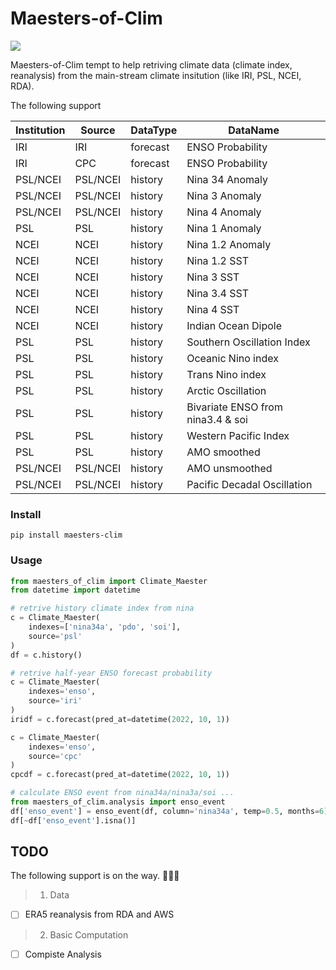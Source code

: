 # Maesters-of-Clim

![](./static/maesters_of_clim.jpg)

Maesters-of-Clim tempt to help retriving climate data (climate index, reanalysis) from the main-stream climate insitution (like IRI, PSL, NCEI, RDA). 

The following support

|Institution|Source|DataType|DataName|
|--|--|--|--|
|IRI|IRI|forecast|ENSO Probability|
|IRI|CPC|forecast|ENSO Probability|
|PSL/NCEI|PSL/NCEI|history|Nina 34 Anomaly|
|PSL/NCEI|PSL/NCEI|history|Nina 3 Anomaly|
|PSL/NCEI|PSL/NCEI|history|Nina 4 Anomaly|
|PSL|PSL|history|Nina 1 Anomaly|
|NCEI|NCEI|history|Nina 1.2 Anomaly|
|NCEI|NCEI|history|Nina 1.2 SST|
|NCEI|NCEI|history|Nina 3 SST|
|NCEI|NCEI|history|Nina 3.4 SST|
|NCEI|NCEI|history|Nina 4 SST|
|NCEI|NCEI|history|Indian Ocean Dipole|
|PSL|PSL|history|Southern Oscillation Index|
|PSL|PSL|history|Oceanic Nino index|
|PSL|PSL|history|Trans Nino index|
|PSL|PSL|history|Arctic Oscillation|
|PSL|PSL|history|Bivariate ENSO from nina3.4 & soi|
|PSL|PSL|history|Western Pacific Index|
|PSL|PSL|history|AMO smoothed|
|PSL/NCEI|PSL/NCEI|history|AMO unsmoothed|
|PSL/NCEI|PSL/NCEI|history|Pacific Decadal Oscillation|


### Install
```shell
pip install maesters-clim
```

### Usage
```python
from maesters_of_clim import Climate_Maester
from datetime import datetime

# retrive history climate index from nina
c = Climate_Maester(
    indexes=['nina34a', 'pdo', 'soi'],
    source='psl'
)
df = c.history()

# retrive half-year ENSO forecast probability
c = Climate_Maester(
    indexes='enso',
    source='iri'
)
iridf = c.forecast(pred_at=datetime(2022, 10, 1))

c = Climate_Maester(
    indexes='enso',
    source='cpc'
)
cpcdf = c.forecast(pred_at=datetime(2022, 10, 1))

# calculate ENSO event from nina34a/nina3a/soi ...
from maesters_of_clim.analysis import enso_event
df['enso_event'] = enso_event(df, column='nina34a', temp=0.5, months=6)
df[~df['enso_event'].isna()]
```

## TODO

The following support is on the way. 🚀🚀🚀
> 1. Data
- [ ] ERA5 reanalysis from RDA and AWS

> 2. Basic Computation
- [ ] Compiste Analysis


